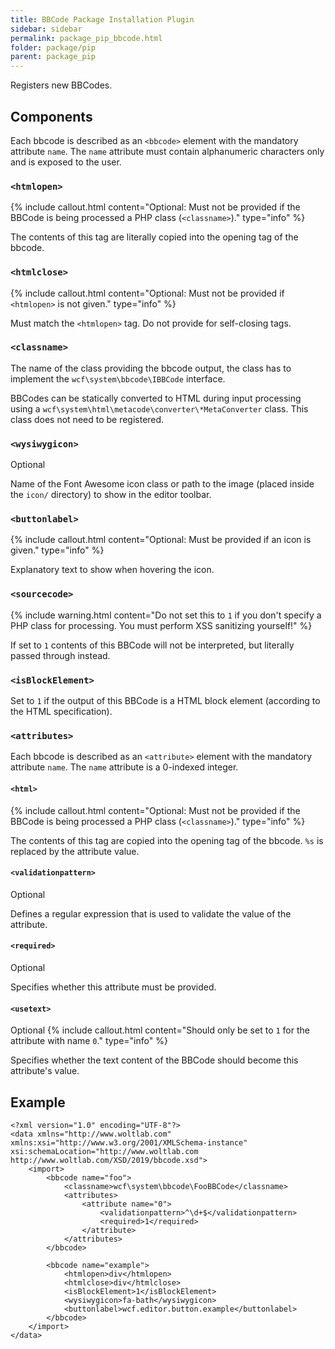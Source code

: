 ```yaml
---
title: BBCode Package Installation Plugin
sidebar: sidebar
permalink: package_pip_bbcode.html
folder: package/pip
parent: package_pip
---
```


Registers new BBCodes.

## Components

Each bbcode is described as an `<bbcode>` element with the mandatory attribute `name`.
The `name` attribute must contain alphanumeric characters only and is exposed to the user.

### `<htmlopen>`

{% include callout.html content="Optional: Must not be provided if the BBCode is being processed a PHP class (`<classname>`)." type="info" %}

The contents of this tag are literally copied into the opening tag of the bbcode.

### `<htmlclose>`

{% include callout.html content="Optional: Must not be provided if `<htmlopen>` is not given." type="info" %}

Must match the `<htmlopen>` tag.
Do not provide for self-closing tags.

### `<classname>`

The name of the class providing the bbcode output,
the class has to implement the `wcf\system\bbcode\IBBCode` interface.

BBCodes can be statically converted to HTML during input processing using a
`wcf\system\html\metacode\converter\*MetaConverter` class. This class does not
need to be registered.

### `<wysiwygicon>`

<span class="label label-info">Optional</span>

Name of the Font Awesome icon class or path to the image (placed inside the `icon/` directory) to show in the editor toolbar.

### `<buttonlabel>`

{% include callout.html content="Optional: Must be provided if an icon is given." type="info" %}

Explanatory text to show when hovering the icon.

### `<sourcecode>`

{% include warning.html content="Do not set this to `1` if you don't specify a PHP class for processing. You must perform XSS sanitizing yourself!" %}

If set to `1` contents of this BBCode will not be interpreted,
but literally passed through instead.

### `<isBlockElement>`

Set to `1` if the output of this BBCode is a HTML block element (according to the HTML specification).

### `<attributes>`

Each bbcode is described as an `<attribute>` element with the mandatory attribute `name`.
The `name` attribute is a 0-indexed integer.

#### `<html>`

{% include callout.html content="Optional: Must not be provided if the BBCode is being processed a PHP class (`<classname>`)." type="info" %}

The contents of this tag are copied into the opening tag of the bbcode.
`%s` is replaced by the attribute value.

#### `<validationpattern>`

<span class="label label-info">Optional</span>

Defines a regular expression that is used to validate the value of the attribute.

#### `<required>`

<span class="label label-info">Optional</span>

Specifies whether this attribute must be provided.

#### `<usetext>`

<span class="label label-info">Optional</span>
{% include callout.html content="Should only be set to `1` for the attribute with name `0`." type="info" %}

Specifies whether the text content of the BBCode should become this attribute's value.

## Example

```
<?xml version="1.0" encoding="UTF-8"?>
<data xmlns="http://www.woltlab.com" xmlns:xsi="http://www.w3.org/2001/XMLSchema-instance" xsi:schemaLocation="http://www.woltlab.com http://www.woltlab.com/XSD/2019/bbcode.xsd">
	<import>
		<bbcode name="foo">
			<classname>wcf\system\bbcode\FooBBCode</classname>
			<attributes>
				<attribute name="0">
					<validationpattern>^\d+$</validationpattern>
					<required>1</required>
				</attribute>
			</attributes>
		</bbcode>
		
		<bbcode name="example">
			<htmlopen>div</htmlopen>
			<htmlclose>div</htmlclose>
			<isBlockElement>1</isBlockElement>
			<wysiwygicon>fa-bath</wysiwygicon>
			<buttonlabel>wcf.editor.button.example</buttonlabel>
		</bbcode>
	</import>
</data>
```

